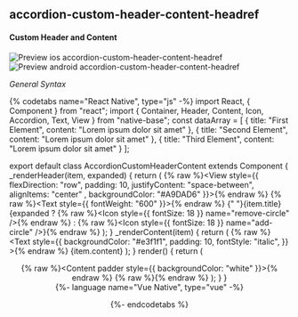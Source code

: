 ## accordion-custom-header-content-headref
#### Custom Header and Content

![Preview ios accordion-custom-header-content-headref](https://github.com/GeekyAnts/NativeBase-KitchenSink/raw/v2.6.1/screenshots/ios/accordion-custom-header-content.gif)
![Preview android accordion-custom-header-content-headref](https://github.com/GeekyAnts/NativeBase-KitchenSink/raw/v2.6.1/screenshots/android/accordion-custom-header-content.gif)


*General Syntax*

{% codetabs name="React Native", type="js" -%}
import React, { Component } from "react";
import { Container, Header, Content, Icon, Accordion, Text, View } from "native-base";
const dataArray = [
  { title: "First Element", content: "Lorem ipsum dolor sit amet" },
  { title: "Second Element", content: "Lorem ipsum dolor sit amet" },
  { title: "Third Element", content: "Lorem ipsum dolor sit amet" }
];

export default class AccordionCustomHeaderContent extends Component {
  _renderHeader(item, expanded) {
    return (
      {% raw %}<View style={{
        flexDirection: "row",
        padding: 10,
        justifyContent: "space-between",
        alignItems: "center" ,
        backgroundColor: "#A9DAD6" }}>{% endraw %}
      {% raw %}<Text style={{ fontWeight: "600" }}>{% endraw %}
          {" "}{item.title}
        </Text>
        {expanded
          ? {% raw %}<Icon style={{ fontSize: 18 }} name="remove-circle" />{% endraw %}
          : {% raw %}<Icon style={{ fontSize: 18 }} name="add-circle" />}{% endraw %}
      </View>
    );
  }
  _renderContent(item) {
    return (
      {% raw %}<Text
        style={{
          backgroundColor: "#e3f1f1",
          padding: 10,
          fontStyle: "italic",
        }}
      >{% endraw %}
        {item.content}
      </Text>
    );
  }
  render() {
    return (
      <Container>
        <Header />
        {% raw %}<Content padder style={{ backgroundColor: "white" }}>{% endraw %}
          {% raw %}<Accordion
            dataArray={dataArray}
            animation={true}
            expanded={true}
            renderHeader={this._renderHeader}
            renderContent={this._renderContent}
          />{% endraw %}
        </Content>
      </Container>
    );
  }
}
<br/>
{%- language name="Vue Native", type="vue" -%}
<template>
  <nb-container>
    <nb-header />
    <nb-content>
      <nb-accordion
        :dataArray="dataArray"
        :renderHeader="_renderHeader"
        :renderContent="_renderContent"
      />
    </nb-content>
  </nb-container>
</template>
<script>
import React from "react";
import { View, Text, Icon } from "native-base";
export default {
    data: function() {
    return {
      dataArray: [
        { title: "First Element", content: "Lorem ipsum dolor sit amet" },
        { title: "Second Element", content: "Lorem ipsum dolor sit amet" },
        { title: "Third Element", content: "Lorem ipsum dolor sit amet" }
      ],
    };
  },
  methods: {
    _renderContent: function(content) {
      return (
        {% raw %}<Text style={{ backgroundColor: "#e3f1f1", padding: 10, fontStyle: "italic" }}>{% endraw %}
          {content}
        </Text>
      );
    },
    _renderHeader: function(title, expanded) {
      return (
        <View
          {% raw %}style={{ flexDirection: "row", padding: 10, justifyContent: "space-between", alignItems: "center", backgroundColor: "#A9DAD6"}}{% endraw %}
        >
          {% raw %}<Text style={{ fontWeight: "600" }}>{% endraw %}
            {" "}{title}
          </Text>
          {expanded
            {% raw %}? <Icon style={{ fontSize: 18 }} name="remove-circle" />{% endraw %}
            {% raw %}: <Icon style={{ fontSize: 18 }} name="add-circle" />{% endraw %}
          }
        </View>
      );
    }
  }
};
</script>
{%- endcodetabs %}
<br />